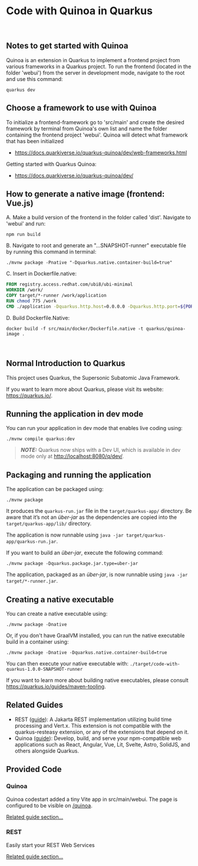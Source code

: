 # Code with Quinoa in Quarkus

&nbsp;

## Notes to get started with Quinoa


Quinoa is an extension in Quarkus to implement a frontend project from various frameworks in a Quarkus project. To run the frontend (located in the folder 'webui') from the server in development mode, navigate to the root and use this command:
```shell script
quarkus dev
```

## Choose a framework to use with Quinoa

To initialize a frontend-framework go to 'src/main' and create the desired framework by terminal from Quinoa's own list and name the folder containing the frontend project 'webui'. Quinoa will detect what framework that has been initialized
- https://docs.quarkiverse.io/quarkus-quinoa/dev/web-frameworks.html


Getting started with Quarkus Quinoa:
- https://docs.quarkiverse.io/quarkus-quinoa/dev/


## How to generate a native image (frontend: Vue.js)

A. Make a build version of the frontend in the folder called 'dist'. Navigate to 'webui' and run: 

```shell script
npm run build
```

B. Navigate to root and generate an "...SNAPSHOT-runner" executable file by running this command in terminal: 

```shell script
./mvnw package -Pnative "-Dquarkus.native.container-build=true"
```

C. Insert in Dockerfile.native:

```dockerfile
FROM registry.access.redhat.com/ubi8/ubi-minimal
WORKDIR /work/
COPY target/*-runner /work/application
RUN chmod 775 /work
CMD ./application -Dquarkus.http.host=0.0.0.0 -Dquarkus.http.port=${PORT}
```

D. Build Dockerfile.Native: 

```shell script
docker build -f src/main/docker/Dockerfile.native -t quarkus/quinoa-image .
```

&nbsp;

## Normal Introduction to Quarkus

This project uses Quarkus, the Supersonic Subatomic Java Framework.

If you want to learn more about Quarkus, please visit its website: <https://quarkus.io/>.

## Running the application in dev mode

You can run your application in dev mode that enables live coding using:

```shell script
./mvnw compile quarkus:dev
```

> **_NOTE:_**  Quarkus now ships with a Dev UI, which is available in dev mode only at <http://localhost:8080/q/dev/>.

## Packaging and running the application

The application can be packaged using:

```shell script
./mvnw package
```

It produces the `quarkus-run.jar` file in the `target/quarkus-app/` directory.
Be aware that it’s not an _über-jar_ as the dependencies are copied into the `target/quarkus-app/lib/` directory.

The application is now runnable using `java -jar target/quarkus-app/quarkus-run.jar`.

If you want to build an _über-jar_, execute the following command:

```shell script
./mvnw package -Dquarkus.package.jar.type=uber-jar
```

The application, packaged as an _über-jar_, is now runnable using `java -jar target/*-runner.jar`.

## Creating a native executable

You can create a native executable using:

```shell script
./mvnw package -Dnative
```

Or, if you don't have GraalVM installed, you can run the native executable build in a container using:

```shell script
./mvnw package -Dnative -Dquarkus.native.container-build=true
```

You can then execute your native executable with: `./target/code-with-quarkus-1.0.0-SNAPSHOT-runner`

If you want to learn more about building native executables, please consult <https://quarkus.io/guides/maven-tooling>.

## Related Guides

- REST ([guide](https://quarkus.io/guides/rest)): A Jakarta REST implementation utilizing build time processing and
  Vert.x. This extension is not compatible with the quarkus-resteasy extension, or any of the extensions that depend on
  it.
- Quinoa ([guide](https://quarkiverse.github.io/quarkiverse-docs/quarkus-quinoa/dev/index.html)): Develop, build, and
  serve your npm-compatible web applications such as React, Angular, Vue, Lit, Svelte, Astro, SolidJS, and others
  alongside Quarkus.

## Provided Code

### Quinoa

Quinoa codestart added a tiny Vite app in src/main/webui. The page is configured to be visible on <a href="/quinoa">
/quinoa</a>.

[Related guide section...](https://quarkiverse.github.io/quarkiverse-docs/quarkus-quinoa/dev/index.html)

### REST

Easily start your REST Web Services

[Related guide section...](https://quarkus.io/guides/getting-started-reactive#reactive-jax-rs-resources)
